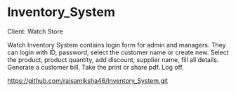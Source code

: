 # Inventory_System


Client: Watch Store

Watch Inventory System contains login form for admin and managers.
They can login with ID, password, select the customer name or create new.
Select the product, product quantity, add discount, supplier name, fill all details.
Generate a customer bill.
Take the print or share pdf.
Log off.


https://github.com/raisamiksha46/Inventory_System.git
